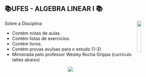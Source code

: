 ## 📚UFES - ALGEBRA LINEAR I 📚
<img align="right" width="16%" src="https://user-images.githubusercontent.com/80075307/220129072-48d5ff96-a10d-4e0b-9024-9374bee2c0c2.svg">

Sobre a Disciplina
  * Contém notas de aulas.
  * Contém listas de exercícios.
  * Contém livros.
  * Contém provas avulsas para o estudo (1-3)
  * Ministrada pelo professor Wesley Rocha Grippa (currículo lattes abaixo)
  
<div align="center">
    <a href="http://lattes.cnpq.br/5241970584204623" target="_blank"
      ><img
        src="https://img.shields.io/badge/-Currículo Lattes-%230077B5?style=for-the-badge&logo=linkedin&logoColor=white"
        target="_blank"
  </div>
